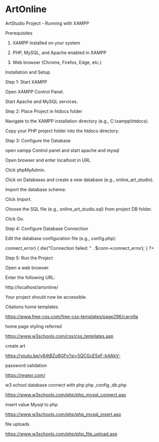 # ArtOnline
ArtStudio Project - Running with XAMPP

Prerequisites

1. XAMPP installed on your system

2. PHP, MySQL, and Apache enabled in XAMPP

3. Web browser (Chrome, Firefox, Edge, etc.)


Installation and Setup

Step 1: Start XAMPP

Open XAMPP Control Panel.

Start Apache and MySQL services.

Step 2: Place Project in htdocs folder

Navigate to the XAMPP installation directory (e.g., C:\xampp\htdocs\).

Copy your PHP project folder into the htdocs directory.

Step 3: Configure the Database

open xampp Control panel and start apache and mysql

Open browser and enter localhost in URL

Click phpMyAdmin.

Click on Databases and create a new database (e.g., online_art_studio).

Import the database schema:

Click Import.

Choose the SQL file (e.g., online_art_studio.sql) from project DB folder.

Click Go.

Step 4: Configure Database Connection

Edit the database configuration file (e.g., config.php):

<?php
$host = 'localhost';
$user = 'root';
$pass = '';
$dbname = 'online_art_studio';
$conn = new mysqli($host, $user, $pass, $dbname);
if ($conn->connect_error) {
    die("Connection failed: " . $conn->connect_error);
}
?>

Step 5: Run the Project

Open a web browser.

Enter the following URL:

http://localhost/artonline/

Your project should now be accessible.

Citations
home templates 

https://www.free-css.com/free-css-templates/page296/carvilla

home page styling referred 

https://www.w3schools.com/css/css_templates.asp

create art 

https://youtu.be/y84tBZo8GFo?si=5QCGcE5xF-b4AkV-


password validation 

https://regexr.com/


w3 school 
database connect with php
php ,config ,db.php

https://www.w3schools.com/php/php_mysql_connect.asp

insert value Mysql to php

https://www.w3schools.com/php/php_mysql_insert.asp


file uploads 

https://www.w3schools.com/php/php_file_upload.asp
